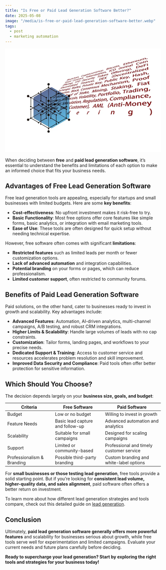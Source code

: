 ```yaml
---
title: "Is Free or Paid Lead Generation Software Better?"
date: 2025-05-08
image: "/media/is-free-or-paid-lead-generation-software-better.webp"
tags:
  - post
  - marketing automation
---
```


![Is Free or Paid Lead Generation Software Better?](/media/is-free-or-paid-lead-generation-software-better.webp)

When deciding between **free** and **paid lead generation software**, it’s essential to understand the benefits and limitations of each option to make an informed choice that fits your business needs.

## Advantages of Free Lead Generation Software

Free lead generation tools are appealing, especially for startups and small businesses with limited budgets. Here are some **key benefits**:

- **Cost-effectiveness**: No upfront investment makes it risk-free to try.
- **Basic Functionality**: Most free options offer core features like simple forms, basic analytics, or integration with email marketing tools.
- **Ease of Use**: These tools are often designed for quick setup without needing technical expertise.

However, free software often comes with significant **limitations**:

- **Restricted features** such as limited leads per month or fewer customization options.
- **Lack of advanced automation** and integration capabilities.
- **Potential branding** on your forms or pages, which can reduce professionalism.
- **Limited customer support**, often restricted to community forums.

## Benefits of Paid Lead Generation Software

Paid solutions, on the other hand, cater to businesses ready to invest in growth and scalability. Key advantages include:

- **Advanced Features**: Automation, AI-driven analytics, multi-channel campaigns, A/B testing, and robust CRM integrations.
- **Higher Limits & Scalability**: Handle large volumes of leads with no cap constraints.
- **Customization**: Tailor forms, landing pages, and workflows to your precise needs.
- **Dedicated Support & Training**: Access to customer service and resources accelerates problem resolution and skill improvement.
- **Improved Data Security and Compliance**: Paid tools often offer better protection for sensitive information.

## Which Should You Choose?

The decision depends largely on your **business size, goals, and budget**:

| Criteria                    | Free Software                      | Paid Software                          |
|-----------------------------|----------------------------------|--------------------------------------|
| Budget                     | Low or no budget                  | Willing to invest in growth          |
| Feature Needs              | Basic lead capture and follow-up | Advanced automation and analytics    |
| Scalability                | Suitable for small campaigns     | Designed for scaling campaigns       |
| Support                    | Limited or community-based       | Professional and timely customer service |
| Professionalism & Branding | Possible third-party branding    | Custom branding and white-label options |

For **small businesses or those testing lead generation**, free tools provide a solid starting point. But if you’re looking for **consistent lead volume, higher-quality data, and sales alignment**, paid software often offers a better return on investment.

To learn more about how different lead generation strategies and tools compare, check out this detailed guide on [lead generation](https://leadcraftr.com/posts/lead-generation/).

## Conclusion

Ultimately, **paid lead generation software generally offers more powerful features** and scalability for businesses serious about growth, while free tools serve well for experimentation and limited campaigns. Evaluate your current needs and future plans carefully before deciding.

**Ready to supercharge your lead generation? Start by exploring the right tools and strategies for your business today!**
